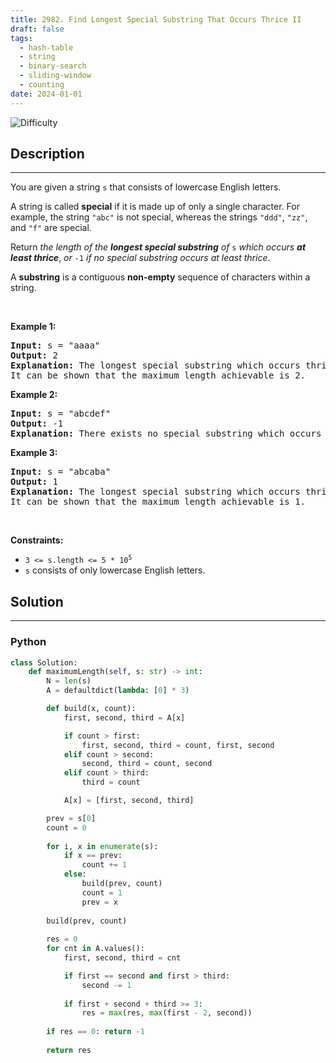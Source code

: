 ```yaml
---
title: 2982. Find Longest Special Substring That Occurs Thrice II
draft: false
tags: 
  - hash-table
  - string
  - binary-search
  - sliding-window
  - counting
date: 2024-01-01
---
```


![Difficulty](https://img.shields.io/badge/Difficulty-Medium-blue.svg)

## Description

---
<p>You are given a string <code>s</code> that consists of lowercase English letters.</p>

<p>A string is called <strong>special</strong> if it is made up of only a single character. For example, the string <code>&quot;abc&quot;</code> is not special, whereas the strings <code>&quot;ddd&quot;</code>, <code>&quot;zz&quot;</code>, and <code>&quot;f&quot;</code> are special.</p>

<p>Return <em>the length of the <strong>longest special substring</strong> of </em><code>s</code> <em>which occurs <strong>at least thrice</strong></em>, <em>or </em><code>-1</code><em> if no special substring occurs at least thrice</em>.</p>

<p>A <strong>substring</strong> is a contiguous <strong>non-empty</strong> sequence of characters within a string.</p>

<p>&nbsp;</p>
<p><strong class="example">Example 1:</strong></p>

<pre>
<strong>Input:</strong> s = &quot;aaaa&quot;
<strong>Output:</strong> 2
<strong>Explanation:</strong> The longest special substring which occurs thrice is &quot;aa&quot;: substrings &quot;<u><strong>aa</strong></u>aa&quot;, &quot;a<u><strong>aa</strong></u>a&quot;, and &quot;aa<u><strong>aa</strong></u>&quot;.
It can be shown that the maximum length achievable is 2.
</pre>

<p><strong class="example">Example 2:</strong></p>

<pre>
<strong>Input:</strong> s = &quot;abcdef&quot;
<strong>Output:</strong> -1
<strong>Explanation:</strong> There exists no special substring which occurs at least thrice. Hence return -1.
</pre>

<p><strong class="example">Example 3:</strong></p>

<pre>
<strong>Input:</strong> s = &quot;abcaba&quot;
<strong>Output:</strong> 1
<strong>Explanation:</strong> The longest special substring which occurs thrice is &quot;a&quot;: substrings &quot;<u><strong>a</strong></u>bcaba&quot;, &quot;abc<u><strong>a</strong></u>ba&quot;, and &quot;abcab<u><strong>a</strong></u>&quot;.
It can be shown that the maximum length achievable is 1.
</pre>

<p>&nbsp;</p>
<p><strong>Constraints:</strong></p>

<ul>
	<li><code>3 &lt;= s.length &lt;= 5 * 10<sup>5</sup></code></li>
	<li><code>s</code> consists of only lowercase English letters.</li>
</ul>


## Solution

---
### Python
``` py title='find-longest-special-substring-that-occurs-thrice-ii'
class Solution:
    def maximumLength(self, s: str) -> int:
        N = len(s)
        A = defaultdict(lambda: [0] * 3)

        def build(x, count):
            first, second, third = A[x]

            if count > first:
                first, second, third = count, first, second
            elif count > second:
                second, third = count, second
            elif count > third:
                third = count

            A[x] = [first, second, third]

        prev = s[0]
        count = 0
        
        for i, x in enumerate(s):
            if x == prev:
                count += 1
            else:
                build(prev, count)
                count = 1
                prev = x
            
        build(prev, count)
        
        res = 0
        for cnt in A.values():
            first, second, third = cnt

            if first == second and first > third:
                second -= 1
            
            if first + second + third >= 3:
                res = max(res, max(first - 2, second))
        
        if res == 0: return -1
        
        return res

```

